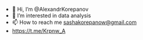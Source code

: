 - 👋 Hi, I’m @AlexandrKorepanov
- 👀 I’m interested in data analysis
- 📫 How to reach me sashakorepanow@gmail.com
- https://t.me/Krpnw_A

<!---
AlexandrKorepanov/AlexandrKorepanov is a ✨ special ✨ repository because its `README.md` (this file) appears on your GitHub profile.
You can click the Preview link to take a look at your changes.
--->
